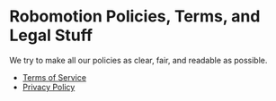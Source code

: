 # Robomotion Policies, Terms, and Legal Stuff

We try to make all our policies as clear, fair, and readable as possible.

* [Terms of Service](terms/index.md)
* [Privacy Policy](privacy/index.md)

